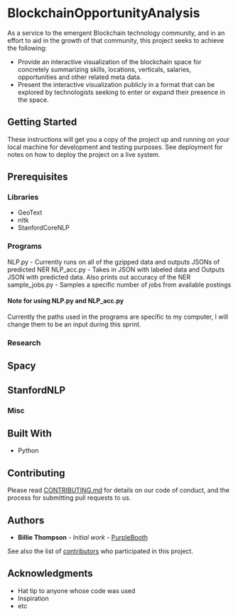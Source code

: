 # BlockchainOpportunityAnalysis

As a service to the emergent Blockchain technology community, and in an effort to aid in the growth of that community, this project seeks to achieve the following:
* Provide an interactive visualization of the blockchain space for concretely summarizing skills, locations, verticals, salaries, opportunities and other related meta data.
* Present the interactive visualization publicly in a format that can be explored by technologists seeking to enter or expand their presence in the space.

## Getting Started

These instructions will get you a copy of the project up and running on your local machine for development and testing purposes. See deployment for notes on how to deploy the project on a live system.

## Prerequisites
### Libraries
* GeoText
* nltk
* StanfordCoreNLP


### Programs

NLP.py - Currently runs on all of the gzipped data and outputs JSONs of predicted NER
NLP_acc.py - Takes in JSON with labeled data and Outputs JSON with predicted data. Also prints out accuracy of the NER
sample_jobs.py - Samples a specific number of jobs from available postings

#### Note for using NLP.py and NLP_acc.py

Currently the paths used in the programs are specific to my computer, I will change them to be an input during this sprint.

### Research

## Spacy

## StanfordNLP

### Misc

## Built With

* Python

## Contributing

Please read [CONTRIBUTING.md](https://gist.github.com/PurpleBooth/b24679402957c63ec426) for details on our code of conduct, and the process for submitting pull requests to us.


## Authors

* **Billie Thompson** - *Initial work* - [PurpleBooth](https://github.com/PurpleBooth)

See also the list of [contributors](https://github.com/your/project/contributors) who participated in this project.


## Acknowledgments

* Hat tip to anyone whose code was used
* Inspiration
* etc

